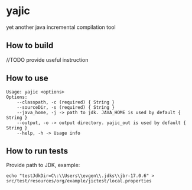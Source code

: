 # yajic

yet another java incremental compilation tool

## How to build

//TODO provide useful instruction

## How to use

```
Usage: yajic <options>
Options:
    --classpath, -c (required) { String }
    --sourceDir, -s (required) { String }
    --java_home, -j -> path to jdk. JAVA_HOME is used by default { String }
    --output, -o -> output directory. yajic_out is used by default { String }
    --help, -h -> Usage info
```

## How to run tests

Provide path to JDK, example:

```
echo "testJdkDir=C\:\\Users\\evgen\\.jdks\\jbr-17.0.6" > src/test/resources/org/example/jictest/local.properties
```

